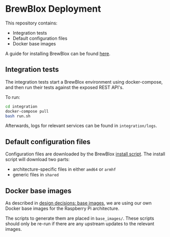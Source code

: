 # BrewBlox Deployment

This repository contains:
* Integration tests
* Default configuration files
* Docker base images

A guide for installing BrewBlox can be found [here](https://brewblox.netlify.com/user/startup.html).

## Integration tests

The integration tests start a BrewBlox environment using docker-compose, and then run their tests against the exposed REST API's.

To run:
```bash
cd integration
docker-compose pull
bash run.sh
```

Afterwards, logs for relevant services can be found in `integration/logs`.

## Default configuration files

Configuration files are downloaded by the BrewBlox [install script](https://brewblox.netlify.com/install). The install script will download two parts:

* architecture-specific files in either `amd64` or `armhf`
* generic files in `shared`

## Docker base images

As described in [design decisions: base images](https://brewblox.netlify.com/dev/decisions/crosscompilation_base_images.html), we are using our own Docker base images for the Raspberry Pi architecture.

The scripts to generate them are placed in `base_images/`. These scripts should only be re-run if there are any upstream updates to the relevant images.
